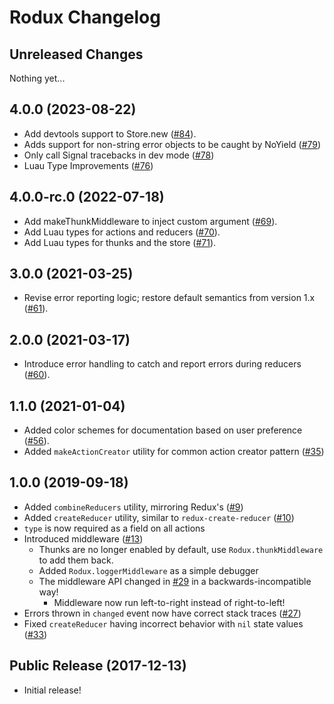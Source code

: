 # Rodux Changelog

## Unreleased Changes

Nothing yet...

## 4.0.0 (2023-08-22)

- Add devtools support to Store.new ([#84](https://github.com/Roblox/rodux/pull/84)).
- Adds support for non-string error objects to be caught by NoYield ([#79](https://github.com/Roblox/rodux/pull/79))
- Only call Signal tracebacks in dev mode ([#78](https://github.com/Roblox/rodux/pull/78))
- Luau Type Improvements ([#76](https://github.com/Roblox/rodux/pull/76))

## 4.0.0-rc.0 (2022-07-18)

- Add makeThunkMiddleware to inject custom argument ([#69](https://github.com/Roblox/rodux/pull/69)).
- Add Luau types for actions and reducers ([#70](https://github.com/Roblox/rodux/pull/70)).
- Add Luau types for thunks and the store ([#71](https://github.com/Roblox/rodux/pull/71)).

## 3.0.0 (2021-03-25)

- Revise error reporting logic; restore default semantics from version 1.x ([#61](https://github.com/Roblox/rodux/pull/61)).

## 2.0.0 (2021-03-17)

- Introduce error handling to catch and report errors during reducers ([#60](https://github.com/Roblox/rodux/pull/60)).

## 1.1.0 (2021-01-04)

- Added color schemes for documentation based on user preference ([#56](https://github.com/Roblox/rodux/pull/56)).
- Added `makeActionCreator` utility for common action creator pattern ([#35](https://github.com/Roblox/rodux/pull/35))

## 1.0.0 (2019-09-18)

- Added `combineReducers` utility, mirroring Redux's ([#9](https://github.com/Roblox/rodux/pull/9))
- Added `createReducer` utility, similar to `redux-create-reducer` ([#10](https://github.com/Roblox/rodux/pull/10))
- `type` is now required as a field on all actions
- Introduced middleware ([#13](https://github.com/Roblox/rodux/pull/13))
  - Thunks are no longer enabled by default, use `Rodux.thunkMiddleware` to add them back.
  - Added `Rodux.loggerMiddleware` as a simple debugger
  - The middleware API changed in [#29](https://github.com/Roblox/rodux/pull/29) in a backwards-incompatible way!
    - Middleware now run left-to-right instead of right-to-left!
- Errors thrown in `changed` event now have correct stack traces ([#27](https://github.com/Roblox/rodux/pull/27))
- Fixed `createReducer` having incorrect behavior with `nil` state values ([#33](https://github.com/Roblox/rodux/pull/33))

## Public Release (2017-12-13)

- Initial release!
